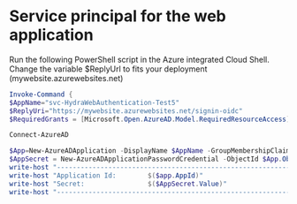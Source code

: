 # Service principal for the web application

Run the following PowerShell script in the Azure integrated Cloud Shell. Change the variable $ReplyUrl to fits your deployment (mywebsite.azurewebsites.net)

```powershell
Invoke-Command {  
$AppName="svc-HydraWebAuthentication-Test5"
$ReplyUri="https://mywebsite.azurewebsites.net/signin-oidc"
$RequiredGrants = [Microsoft.Open.AzureAD.Model.RequiredResourceAccess]::new("00000003-0000-0000-c000-000000000000",@([Microsoft.Open.AzureAD.Model.ResourceAccess]::new("e1fe6dd8-ba31-4d61-89e7-88639da4683d","Scope"),[Microsoft.Open.AzureAD.Model.ResourceAccess]::new("b340eb25-3456-403f-be2f-af7a0d370277","Scope")))

Connect-AzureAD

$App=New-AzureADApplication -DisplayName $AppName -GroupMembershipClaims "SecurityGroup" -AvailableToOtherTenants $true -ReplyUrls $ReplyUri -RequiredResourceAccess $RequiredGrants
$AppSecret = New-AzureADApplicationPasswordCredential -ObjectId $App.ObjectId -EndDate ([System.DateTime]::Now.AddYears(2).ToString("o"))
write-host "--------------------------------------------------------------------------"
write-host "Application Id:        $($app.AppId)"
write-host "Secret:                $($AppSecret.Value)"
write-host "--------------------------------------------------------------------------"}
```



